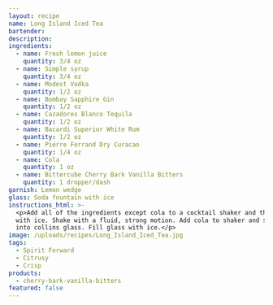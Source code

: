 ```yaml
---
layout: recipe
name: Long Island Iced Tea
bartender:
description:
ingredients:
  - name: Fresh lemon juice
    quantity: 3/4 oz
  - name: Simple syrup
    quantity: 3/4 oz
  - name: Modest Vodka
    quantity: 1/2 oz
  - name: Bombay Sapphire Gin
    quantity: 1/2 oz
  - name: Cazadores Blanco Tequila
    quantity: 1/2 oz
  - name: Bacardi Superior White Rum
    quantity: 1/2 oz
  - name: Pierre Ferrand Dry Curacao
    quantity: 1/4 oz
  - name: Cola
    quantity: 1 oz
  - name: Bittercube Cherry Bark Vanilla Bitters
    quantity: 1 dropper/dash
garnish: Lemon wedge
glass: Soda fountain with ice
instructions_html: >-
  <p>Add all of the ingredients except cola to a cocktail shaker and then fill
  with ice. Shake with a fluid, strong motion. Add cola to shaker and strain
  into collins glass. Fill glass with ice.</p>
image: /uploads/recipes/Long_Island_Iced_Tea.jpg
tags:
  - Spirit Forward
  - Citrusy
  - Crisp
products:
  - cherry-bark-vanilla-bitters
featured: false
---
```



